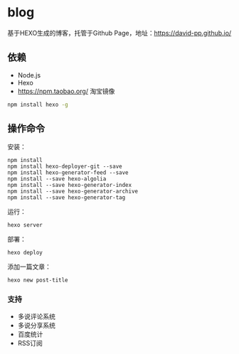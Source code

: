 # blog
基于HEXO生成的博客，托管于Github Page，地址：https://david-pp.github.io/


## 依赖

- Node.js
- Hexo
- https://npm.taobao.org/ 淘宝镜像

```bash
npm install hexo -g
```


## 操作命令


安装：

```
npm install
npm install hexo-deployer-git --save
npm install hexo-generator-feed --save
npm install --save hexo-algolia
npm install --save hexo-generator-index
npm install --save hexo-generator-archive
npm install --save hexo-generator-tag
```

运行：

```
hexo server
```

部署：

```
hexo deploy
```

添加一篇文章：

```
hexo new post-title
```

### 支持

- 多说评论系统
- 多说分享系统
- 百度统计
- RSS订阅
